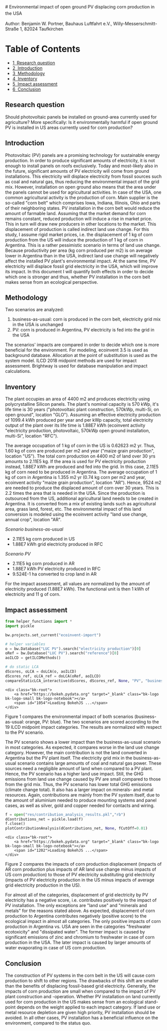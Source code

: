 ﻿#<span style="line-height:1.5"> Environmental impact of open ground PV displacing corn production in the USA </span>


Author: Benjamin W. Portner, Bauhaus Luftfahrt e.V., Willy-Messerschmitt-Straße 1, 82024 Taufkirchen



<h1>Table of Contents<span class="tocSkip"></span></h1>
<div class="toc"><ul class="toc-item"><li><span><a href="#Research-question" data-toc-modified-id="Research-question-1"><span class="toc-item-num">1&nbsp;&nbsp;</span>Research question</a></span></li><li><span><a href="#Introduction" data-toc-modified-id="Introduction-2"><span class="toc-item-num">2&nbsp;&nbsp;</span>Introduction</a></span></li><li><span><a href="#Methodology" data-toc-modified-id="Methodology-3"><span class="toc-item-num">3&nbsp;&nbsp;</span>Methodology</a></span></li><li><span><a href="#Inventory" data-toc-modified-id="Inventory-4"><span class="toc-item-num">4&nbsp;&nbsp;</span>Inventory</a></span></li><li><span><a href="#Impact-assessment" data-toc-modified-id="Impact-assessment-5"><span class="toc-item-num">5&nbsp;&nbsp;</span>Impact assessment</a></span></li><li><span><a href="#Conclusion" data-toc-modified-id="Conclusion-6"><span class="toc-item-num">6&nbsp;&nbsp;</span>Conclusion</a></span></li></ul></div>

## Research question
Should photovoltaic panels be installed on ground-area currently used for agriculture? More specifically: Is it environmentally harmful if open ground PV is installed in US areas currently used for corn production?

## Introduction
Photovoltaic (PV) panels are a promising technology for sustainable energy production. In order to produce significant amounts of electricity, it is not enough to install panels on roofs exclusively. Today and most-likely also in the future, significant amounts of PV electricity will come from ground installations. This electricity will displace electricity from fossil sources such as coal and natural gas, thus reducing the environmental impact of the grid mix. However, installation on open ground also means that the area under the panels cannot be used for agricultural activities. In case of the USA, one common agricultural activity is the production of corn. Main supplier is the so-called "corn belt" which comprises Iowa, Indiana, Illinois, Ohio and parts of their neighboring states. PV installation in the corn belt would reduce the amount of farmable land. Assuming that the market demand for corn remains constant, reduced production will induce a rise in market price. This in turn will draw new producers in other locations to the market. This displacement of production is called indirect land use change. For this study, I assume rigid market prices, i.e. the displacement of 1 kg of corn production from the US will induce the production of 1 kg of corn in Argentina. This is a rather pessimistic scenario in terms of land use change. Because productivity per area (kg corn produced per m2) is on average lower in Argentina than in the USA, indirect land use change will negatively affect the installed PV plant's environmental impact. At the same time, PV electricity will displace fossil grid electricity in the USA, which will improve its impact. In this document I will quantify both effects in order to decide which one is stronger and thus, whether PV installation in the corn belt makes sense from an ecological perspective. 


## Methodology
Two scenarios are analyzed:
1. business-as-usual: corn is produced in the corn belt, electricity grid mix in the USA is unchanged
2. PV: corn is produced in Argentina, PV electricity is fed into the grid in the USA

The scenarios' impacts are compared in order to decide which one is more beneficial for the environment. For modeling, ecoinvent 3.5 is used as background database. Allocation at the point of substitution is used as the system model. ILCD 2018 midpoint methods are used for impact assessment. Brightway is used for database manipulation and impact calculations.


## Inventory
The plant occupies an area of 4400 m2 and produces electricity using polycrystalline Silicon panels. The plant's nominal capacity is 570 kWp, it's life time is 30 years ("photovoltaic plant construction, 570kWp, multi-Si, on open ground", location "GLO"). Assuming an effective electricity production of 1099.4 kWh produced per year and per kWp capacity, total electricity output of the plant over its life time is 1.88E7 kWh (ecoinvent activity "electricity production, photovoltaic, 570kWp open ground installation, multi-Si", location "RFC").

The average occupation of 1 kg of corn in the US is 0.62623 m2 yr. Thus, 1.60 kg of corn are produced per m2 and year ("maize grain production", location "US"). The total corn production on 4400 m2 of land over 30 yrs amounts to 2.11E5 kg. If the area is used for PV electricity production instead, 1.88E7 kWh are produced and fed into the grid. In this case, 2.11E5 kg of corn need to be produced in Argentina. The average occupation of 1 kg of corn in Argentina is 1.355 m2 yr (0.74 kg corn per m2 and year, ecoinvent activity "maize grain production", location "AR"). Hence, 9524 m2 are needed to produce the displaced amount of corn over 30 years. This is 2.2 times the area that is needed in the USA. Since the production is outsourced from the US, additional agricultural land needs to be created in Argentina. It is converted from a mix of existing lands such as agricultural area, grass land, forest, etc. The environmental impact of this land conversion is modeled using the ecoinvent activity "land use change, annual crop", location "AR".

*Scenario business-as-usual*
- 2.11E5 kg corn produced in US
- 1.88E7 kWh grid electricity produced in RFC


*Scenario PV*
- 2.11E5 kg corn produced in AR 
- 1.88E7 kWh PV electricity produced in RFC
- 9.524E-1 ha converted to crop land in AR


For the impact assessment, all values are normalized by the amount of electricity produced (1.88E7 kWh). The functional unit is then 1 kWh of electricity and 11 g of corn.


## Impact assessment




```python
from helper_functions import *
import pickle

bw.projects.set_current("ecoinvent-import")

# helper variables
o = bw.Database("LUC PV").search("electricity production")[0]
oRef = bw.Database("LUC PV").search("reference")[0]
aoILCD = getILCDMethods()

# do static LCA
dScores, oLCA = doLCA(o, aoILCD)
dScores_ref, oLCA_ref = doLCA(oRef, aoILCD)
compareStaticLCA_interactive(dScores, dScores_ref, None, "PV", "business-as-usual")
```



    <div class="bk-root">
        <a href="https://bokeh.pydata.org" target="_blank" class="bk-logo bk-logo-small bk-logo-notebook"></a>
        <span id="1054">Loading BokehJS ...</span>
    </div>











  <div class="bk-root" id="b3d10316-cdc6-43c3-9787-d830962cdbbf" data-root-id="1004"></div>





Figure 1 compares the environmental impact of both scenarios (business-as-usual: orange, PV: blue). The two scenarios are scored according to the 19 ILCD midpoint impact categories. The results are normalized with respect to the PV scenario. 

The PV scenario shows a lower impact than the business-as-usual scenario in most categories. As expected, it compares worse in the land use change category. However, the main contribution is not the land converted in Argentina but the PV plant itself. The electricity grid mix in the business-as-usual scenario contains large amounts of coal and natural gas power. These sources need a negligible amount of land when compared to a PV plant. Hence, the PV scenario has a higher land use impact. Still, the GHG emissions from land use change caused by PV are small compared to those from the grid mix. Thus, the PV scenario has lower total GHG emissions (climate change total). It also has a larger impact on minerals- and metal resources. Again, contributions are mainly from the PV system itself, due to the amount of aluminium needed to produce mounting systems and panel cases, as well as silver, gold and copper needed for contacts and wiring.


```python
f = open("res/contribution_analysis_results.pkl","rb")
dContributions_net = pickle.load(f)
f.close()
plotContributionAnalysis(dContributions_net, None, fCutOff=0.01)
```



    <div class="bk-root">
        <a href="https://bokeh.pydata.org" target="_blank" class="bk-logo bk-logo-small bk-logo-notebook"></a>
        <span id="1202">Loading BokehJS ...</span>
    </div>











  <div class="bk-root" id="3c4e1391-2650-4e64-afac-7d3f71643a54" data-root-id="1135"></div>





Figure 2 compares the impacts of corn production displacement (impacts of AR corn production plus impacts of AR land use change minus impacts of US corn production) to those of PV electricity substituting grid electricity (impacts of PV electricity production in the US minus impacts of average grid electricity production in the US).

For almost all of the categories, displacement of grid electricity by PV electricity has a negative score, i.e. contributes positively to the impact of PV installation. The only exceptions are "land use" and "minerals and metals" for the reasons stated above. As expected, displacement of corn production to Argentina contributes negatively (positive score) to the ecological impact in almost all categories. The only positive impacts of corn production in Argentina vs. USA are seen in the categories "freshwater ecotoxicity" and "dissipated water". The former impact is caused by significant emissions of zinc and chromium to freshwater in case of corn production in the USA. The later impact is caused by larger amounts of water evaporating in case of US corn production.

## Conclusion
The construction of PV systems in the corn belt in the US will cause corn production to shift to other regions. The drawbacks of this shift are smaller than the benefits of displacing fossil-based grid electricity. Generally, the impacts of corn production are small when compared to the impact of PV plant construction and -operation. Whether PV installation on land currently used for corn production in the US makes sense from an ecological stand-point depends on the weight applied to each impact category. If land use or metal resource depletion are given high priority, PV installation should be avoided. In all other cases, PV installation has a beneficial influence on the environment, compared to the status quo.
